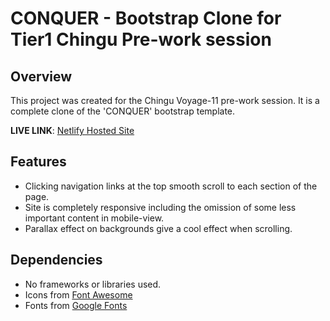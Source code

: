 # CONQUER - Bootstrap Clone for Tier1 Chingu Pre-work session
 
## Overview
This project was created for the Chingu Voyage-11 pre-work session. It is a complete clone of the 'CONQUER' bootstrap template.

**LIVE LINK**: [Netlify Hosted Site](https://musing-goldberg-21423c.netlify.com/)

## Features

- Clicking navigation links at the top smooth scroll to each section of the page.
- Site is completely responsive including the omission of some less important content in mobile-view.
- Parallax effect on backgrounds give a cool effect when scrolling.

## Dependencies 

- No frameworks or libraries used.
- Icons from [Font Awesome](https://fontawesome.com/)
- Fonts from [Google Fonts](https://fonts.google.com/)
